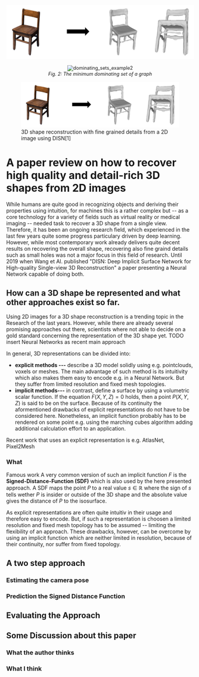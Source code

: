 
![3D shape reconstruction with fine grained details from a 2D image using DISN[1]](https://github.com/bockph/DISN-Presentation/blob/master/title_1.png?raw=true)


  <p style ="font-style:normal;display:inherit;text-align:center;font-size:90%">
  <img  src="http://sparkandshine.net/wordpress/wp-content/uploads/2016/02/dominating_sets_example2.png"  alt="dominating_sets_example2"/>
 <br>
 <em>Fig. 2: The minimum dominating set of a graph</em>
 </p>

<figure>
  <img src="https://github.com/bockph/DISN-Presentation/blob/master/title_1.png?raw=true" alt="3D shape reconstruction with fine grained details from a 2D image using DISN[1]"/>
  <figcaption>3D shape reconstruction with fine grained details from a 2D image using DISN[1]</figcaption>
</figure>

# A paper review on how to recover high quality and detail-rich 3D shapes from 2D images
While humans are quite good in recognizing objects and deriving their properties using intuition, for machines this is a rather complex but -- as a core technology for a variety of fields such as virtual reality or medical imaging -- needed task to recover a 3D shape from a single view. Therefore, it has been an ongoing research field, which experienced in the last few years quite some progress particulary driven by deep learning. However, while most contemporary work already delivers quite decent results on recovering the overall shape, recovering also fine graind details such as small holes was not a major focus in this field of research. Until 2019 when Wang et Al. published "DISN: Deep Implicit Surface Network for High-quality Single-view 3D Reconstruction" a paper presenting a Neural Network capable of doing both. 

## How can a 3D shape be represented and what other approaches exist so far.
Using 2D images for a 3D shape reconstruction is a trending topic in the Research of the last years. However, while there are already several promising approaches out there, scientists where not able to decide on a gold standard concerning the representation of the 3D shape yet. TODO insert Neural Networks as recent main approach

In general, 3D representations can be divided into:

 - **explicit methods ---** describe a 3D model solidly using e.g. pointclouds, voxels or meshes. The main advantage of such method is its intuitivity which also makes them easy to encode e.g. in a Neural Network. But they suffer from limited resolution and fixed mesh topologies.
 - **implicit methods---** in contrast, define a surface by using a volumetric scalar function. If the equation $F(X,Y,Z) = 0$ holds, then a point $P(X,Y,Z)$ is said to be on the surface.  Because of its continuity the aformentioned drawbacks of explicit representations do not have to be considered here. Nonetheless, an implicit function probably has to be rendered on some point e.g. using the marching cubes algorithm adding additional calculation effort to an application.


Recent work that uses  an explicit representation is e.g. AtlasNet, Pixel2Mesh
### What 
Famous work
A very common version of such an implicit function $F$ is the **Signed-Distance-Function (SDF)** which is also used by the here presented approach. A SDF maps the point $P$ to a real value $s  \in \mathbb{R}$ where the sign of $s$ tells wether $P$ is insider or outside of the 3D shape and the absolute value gives the distance of $P$ to the isosurface.

As explicit representations are often quite intuitiv in their usage and therefore easy to encode. But, if such a representation is choosen a limited resolution and fixed mesh topology has to be assumed -- limiting the flexibility of an approach. These drawbacks, however, can be overcome by using an implicit function which are neither limited in resolution, because of their continuity,  nor suffer from fixed topology. 





## A two step approach

### Estimating the camera pose

### Prediction the Signed Distance Function

## Evaluating the Approach

## Some Discussion about this paper

### What the author thinks

### What I think

<!--stackedit_data:
eyJoaXN0b3J5IjpbNDY4NTE4MzY0LC05ODMwNzM5OTQsLTE1ND
I0NzU3MjQsLTQyMjg1NTU0MiwyMTIzMjExNjk4LC0zNDk4OTEy
ODUsLTE0NTM5NzcwNTksMjc2NzI3NTUsMTUyODcxMjM0NywtMj
U1MDY5NjcwLC04NjAzMTQyMjAsMTMzNjc2MTExNiwtMTA3MzU3
NzQ1MiwyMDAwMjgwODAxLC02Njk1NDQ4NTYsMjMzMTkyOTddfQ
==
-->